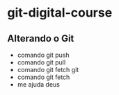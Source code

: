 # git-digital-course

## Alterando o Git

* comando git push
* comando git pull
* comando git fetch
git 
* comando git fetch
* me ajuda deus
